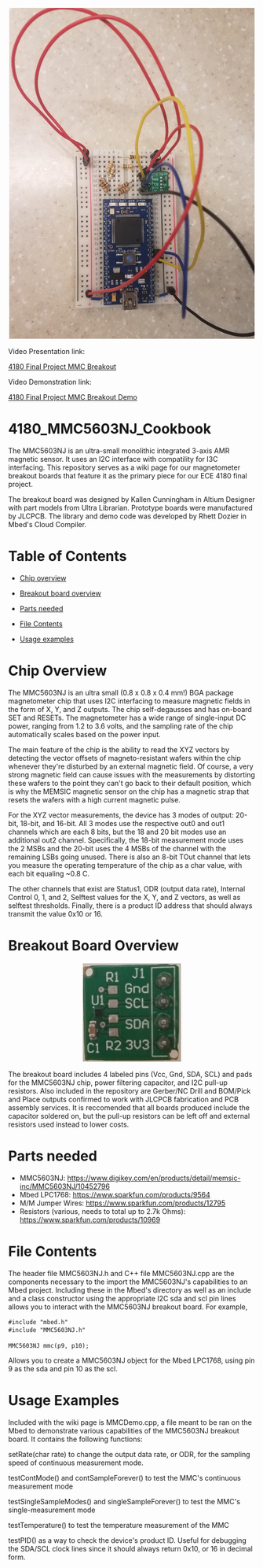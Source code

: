 <p align="center">
  <img width="500" height="673" src="https://github.com/rdzr/4180_MMC5603NJ_Cookbook/blob/main/MMCboard.jpg">
</p>
Video Presentation link:

[4180 Final Project MMC Breakout](https://gtvault-my.sharepoint.com/personal/kcunningham35_gatech_edu/_layouts/15/stream.aspx?id=%2Fpersonal%2Fkcunningham35%5Fgatech%5Fedu%2FDocuments%2FThird%20Year%2FFall%202022%2FECE%204180%2FFinal%20Project%20Slides%2Emp4&ct=1670872417308&or=OWA-NT&cid=b07bff2d-fa36-9e94-3c51-46a70336727f&ga=1)

Video Demonstration link:

[4180 Final Project MMC Breakout Demo](https://gtvault-my.sharepoint.com/personal/kcunningham35_gatech_edu/_layouts/15/stream.aspx?id=%2Fpersonal%2Fkcunningham35%5Fgatech%5Fedu%2FDocuments%2FThird%20Year%2FFall%202022%2FECE%204180%2FFinal%20Project%20Demo%2Emp4&ct=1670872226699&or=OWA-NT&cid=6426f8e7-7105-84ab-5ba4-74cedad1d782&ga=1)
# 4180_MMC5603NJ_Cookbook
The MMC5603NJ is an ultra-small monolithic integrated 3-axis AMR magnetic sensor. It uses an I2C interface with compatility for I3C interfacing.
This repository serves as a wiki page for our magnetometer breakout boards that feature it as the primary piece for our ECE 4180 final project.

The breakout board was designed by Kallen Cunningham in Altium Designer with part models from Ultra Librarian. Prototype boards were manufactured by JLCPCB. The library and demo code was developed by Rhett Dozier in Mbed's Cloud Compiler.
# Table of Contents
* [Chip overview](#chip-overview)

* [Breakout board overview](#breakout-board-overview)

* [Parts needed](#parts-needed)

* [File Contents](#file-contents)

* [Usage examples](#usage-examples)

# Chip Overview

The MMC5603NJ is an ultra small (0.8 x 0.8 x 0.4 mm!) BGA package magnetometer chip that uses I2C interfacing to measure magnetic fields in the form of X, Y, and Z outputs.
The chip self-degausses and has on-board SET and RESETs. The magnetometer has a wide range of single-input DC power, ranging from 1.2 to 3.6 volts, and
the sampling rate of the chip automatically scales based on the power input.

The main feature of the chip is the ability to read the XYZ vectors by detecting the vector offsets of magneto-resistant wafers within the chip whenever they're
disturbed by an external magnetic field. Of course, a very strong magnetic field can cause issues with the measurements by distorting these wafers to the point they
can't go back to their default position, which is why the MEMSIC magnetic sensor on the chip has a magnetic strap that resets the wafers with a high current magnetic pulse.

For the XYZ vector measurements, the device has 3 modes of output: 20-bit, 18-bit, and 16-bit. All 3 modes use the respective out0 and out1 channels which are each 8 bits,
but the 18 and 20 bit modes use an additional out2 channel. Specifically, the 18-bit measurement mode uses the 2 MSBs and the 20-bit uses the 4 MSBs of the channel with the
remaining LSBs going unused. There is also an 8-bit TOut channel that lets you measure the operating temperature of the chip as a char value, with each bit equaling ~0.8 C.

The other channels that exist are Status1, ODR (output data rate), Internal Control 0, 1, and 2, Selftest values for the X, Y, and Z vectors, 
as well as selftest thresholds. Finally, there is a product ID address that should always transmit the value 0x10 or 16.


# Breakout Board Overview
<p align="center">
  <img width="200" height="200" src="https://github.com/rdzr/4180_MMC5603NJ_Cookbook/blob/main/MMCbreakout.png">
</p>
The breakout board includes 4 labeled pins (Vcc, Gnd, SDA, SCL) and pads for the MMC5603NJ chip, power filtering capacitor, and I2C pull-up resistors. Also included in the repository are Gerber/NC Drill and BOM/Pick and Place outputs confirmed to work with JLCPCB fabrication and PCB assembly services. It is reccomended that all boards produced include the capacitor soldered on, but the pull-up resistors can be left off and external resistors used instead to lower costs.

# Parts needed
* MMC5603NJ: https://www.digikey.com/en/products/detail/memsic-inc/MMC5603NJ/10452796
* Mbed LPC1768: https://www.sparkfun.com/products/9564
* M/M Jumper Wires: https://www.sparkfun.com/products/12795
* Resistors (various, needs to total up to 2.7k Ohms): https://www.sparkfun.com/products/10969

# File Contents
The header file MMC5603NJ.h and C++ file MMC5603NJ.cpp are the components necessary to the import the MMC5603NJ's capabilities to an Mbed project.
Including these in the Mbed's directory as well as an include and a class constructor using the appropriate I2C sda and scl pin lines allows you to interact with
the MMC5603NJ breakout board. For example,

```
#include "mbed.h"
#include "MMC5603NJ.h"

MMC5603NJ mmc(p9, p10);
```
Allows you to create a MMC5603NJ object for the Mbed LPC1768, using pin 9 as the sda and pin 10 as the scl.
# Usage Examples
Included with the wiki page is MMCDemo.cpp, a file meant to be ran on the Mbed to demonstrate various capabilities of the MMC5603NJ breakout board. It contains the following functions:

setRate(char rate) to change the output data rate, or ODR, for the sampling speed of continuous measurement mode.

testContMode() and contSampleForever() to test the MMC's continuous measurement mode

testSingleSampleModes() and singleSampleForever() to test the MMC's single-measurement mode

testTemperature() to test the temperature measurement of the MMC

testPID() as a way to check the device's product ID. Useful for debugging the SDA/SCL clock lines since it should always return 0x10, or 16 in decimal form.
